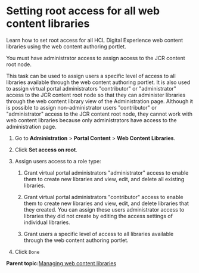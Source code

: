 # Setting root access for all web content libraries

Learn how to set root access for all HCL Digital Experience web content libraries using the web content authoring portlet.

You must have administrator access to assign access to the JCR content root node.

This task can be used to assign users a specific level of access to all libraries available through the web content authoring portlet. It is also used to assign virtual portal administrators "contributor" or "administrator" access to the JCR content root node so that they can administer libraries through the web content library view of the Administration page. Although it is possible to assign non-administrator users "contributor" or "administrator" access to the JCR content root node, they cannot work with web content libraries because only administrators have access to the administration page.

1.  Go to **Administration** \> **Portal Content** \> **Web Content Libraries**.

2.  Click **Set access on root**.

3.  Assign users access to a role type:

    1.  Grant virtual portal administrators "administrator" access to enable them to create new libraries and view, edit, and delete all existing libraries.

    2.  Grant virtual portal administrators "contributor" access to enable them to create new libraries and view, edit, and delete libraries that they created. You can assign these users administrator access to libraries they did not create by editing the access settings of individual libraries.

    3.  Grant users a specific level of access to all libraries available through the web content authoring portlet.

4.  Click `Done`


**Parent topic:**[Managing web content libraries ](../panel_help/wcm_admin_libraries.md)


